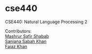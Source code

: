 # cse440
CSE440: Natural Language Processing 2

Contributors: <br>
[Mashrur Safir Shabab](https://github.com/ShababAhmedd) <br>
[Sanjana Sabah Khan](https://github.com/sanjana-sabah-khan) <br>
[Faiaz Khan](https://github.com/ahan-ing) 
